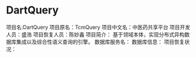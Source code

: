DartQuery
=========

项目名:DartQuery
项目原名：TcmQuery
项目中文名：中医药共享平台
项目开发人员：盛浩
项目恢复人员：陈妙鑫
项目简介： 基于领域本体，实现分布式异构数据库集成以及综合性语义查询的引擎。
数据库服务名：
数据库信息：
项目恢复状况：
